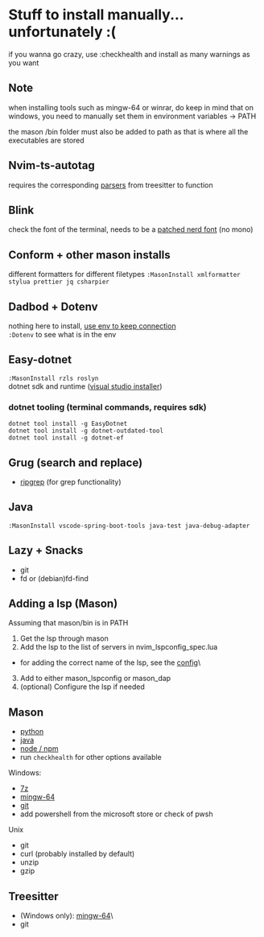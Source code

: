 # Stuff to install manually... unfortunately :(

if you wanna go crazy, use :checkhealth and install as many warnings as you want

## Note
when installing tools such as mingw-64 or winrar, do keep in mind that on windows, you need to manually set them in environment variables -> PATH

the mason /bin folder must also be added to path as that is where all the executables are stored

## Nvim-ts-autotag
requires the corresponding [parsers](https://github.com/nvim-treesitter/nvim-treesitter?tab=readme-ov-file#supported-languages) from treesitter to function

## Blink
check the font of the terminal, needs to be a [patched nerd font](https://www.nerdfonts.com/font-downloads) (no mono)

## Conform + other mason installs
different formatters for different filetypes
```:MasonInstall xmlformatter stylua prettier jq csharpier ```

## Dadbod + Dotenv
nothing here to install,
[use env to keep connection](https://github.com/kristijanhusak/vim-dadbod-ui)\
```:Dotenv``` to see what is in the env

## Easy-dotnet
```:MasonInstall rzls roslyn```\
dotnet sdk and runtime ([visual studio installer](https://visualstudio.microsoft.com/downloads/))
### dotnet tooling (terminal commands, requires sdk)
```dotnet tool install -g EasyDotnet```\
```dotnet tool install -g dotnet-outdated-tool```\
```dotnet tool install -g dotnet-ef```

## Grug (search and replace)
- [ripgrep](https://github.com/BurntSushi/ripgrep) (for grep functionality)

## Java
```:MasonInstall vscode-spring-boot-tools java-test java-debug-adapter```

## Lazy + Snacks
- git
- fd or (debian)fd-find


## Adding a lsp (Mason)
Assuming that mason/bin is in PATH
1. Get the lsp through mason
2. Add the lsp to the list of servers in nvim_lspconfig_spec.lua
  - for adding the correct name of the lsp, see the [config](https://github.com/neovim/nvim-lspconfig/blob/master/doc/configs.md)\
3. Add to either mason_lspconfig or mason_dap
4. (optional) Configure the lsp if needed

## Mason
- [python](https://www.python.org/downloads)
- [java](https://www.oracle.com/java/technologies/downloads)
- [node / npm](https://nodejs.org/en/download)
- run ```checkhealth``` for other options available

Windows:
- [7z](https://7-zip.org/)
- [mingw-64](https://www.mingw-w64.org/downloads)
- [git](https://git-scm.com/downloads)
- add powershell from the microsoft store or check of pwsh

Unix
- git
- curl (probably installed by default)
- unzip
- gzip

## Treesitter
- (Windows only): [mingw-64](https://www.mingw-w64.org/downloads)\
- git
